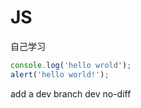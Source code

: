 # JS
自己学习
```js 
console.log('hello wrold');
alert('hello world!');
````
add a dev branch dev
no-diff

